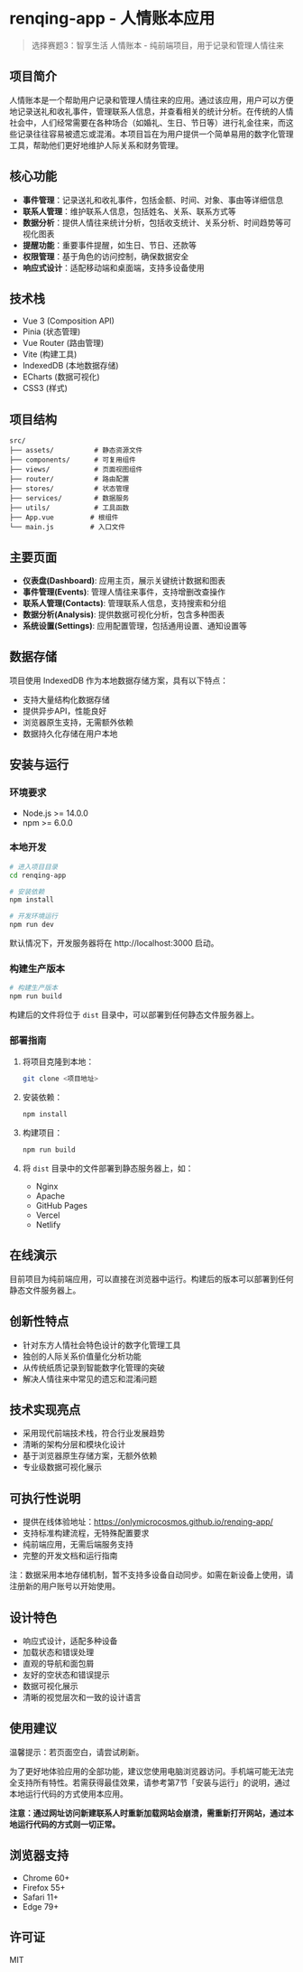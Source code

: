 # renqing-app - 人情账本应用

> 选择赛题3：智享生活
人情账本 - 纯前端项目，用于记录和管理人情往来

## 项目简介

人情账本是一个帮助用户记录和管理人情往来的应用。通过该应用，用户可以方便地记录送礼和收礼事件，管理联系人信息，并查看相关的统计分析。在传统的人情社会中，人们经常需要在各种场合（如婚礼、生日、节日等）进行礼金往来，而这些记录往往容易被遗忘或混淆。本项目旨在为用户提供一个简单易用的数字化管理工具，帮助他们更好地维护人际关系和财务管理。

## 核心功能

- **事件管理**：记录送礼和收礼事件，包括金额、时间、对象、事由等详细信息
- **联系人管理**：维护联系人信息，包括姓名、关系、联系方式等
- **数据分析**：提供人情往来统计分析，包括收支统计、关系分析、时间趋势等可视化图表
- **提醒功能**：重要事件提醒，如生日、节日、还款等
- **权限管理**：基于角色的访问控制，确保数据安全
- **响应式设计**：适配移动端和桌面端，支持多设备使用

## 技术栈
- Vue 3 (Composition API)
- Pinia (状态管理)
- Vue Router (路由管理)
- Vite (构建工具)
- IndexedDB (本地数据存储)
- ECharts (数据可视化)
- CSS3 (样式)

## 项目结构
```
src/
├── assets/          # 静态资源文件
├── components/      # 可复用组件
├── views/           # 页面视图组件
├── router/          # 路由配置
├── stores/          # 状态管理
├── services/        # 数据服务
├── utils/           # 工具函数
├── App.vue         # 根组件
└── main.js         # 入口文件
```

## 主要页面

- **仪表盘(Dashboard)**: 应用主页，展示关键统计数据和图表
- **事件管理(Events)**: 管理人情往来事件，支持增删改查操作
- **联系人管理(Contacts)**: 管理联系人信息，支持搜索和分组
- **数据分析(Analysis)**: 提供数据可视化分析，包含多种图表
- **系统设置(Settings)**: 应用配置管理，包括通用设置、通知设置等

## 数据存储

项目使用 IndexedDB 作为本地数据存储方案，具有以下特点：
- 支持大量结构化数据存储
- 提供异步API，性能良好
- 浏览器原生支持，无需额外依赖
- 数据持久化存储在用户本地

## 安装与运行

### 环境要求

- Node.js >= 14.0.0
- npm >= 6.0.0

### 本地开发

```bash
# 进入项目目录
cd renqing-app

# 安装依赖
npm install

# 开发环境运行
npm run dev
```

默认情况下，开发服务器将在 http://localhost:3000 启动。

### 构建生产版本

```bash
# 构建生产版本
npm run build
```

构建后的文件将位于 `dist` 目录中，可以部署到任何静态文件服务器上。

### 部署指南

1. 将项目克隆到本地：
   ```bash
   git clone <项目地址>
   ```

2. 安装依赖：
   ```bash
   npm install
   ```

3. 构建项目：
   ```bash
   npm run build
   ```

4. 将 `dist` 目录中的文件部署到静态服务器上，如：
   - Nginx
   - Apache
   - GitHub Pages
   - Vercel
   - Netlify

## 在线演示

目前项目为纯前端应用，可以直接在浏览器中运行。构建后的版本可以部署到任何静态文件服务器上。


## 创新性特点

- 针对东方人情社会特色设计的数字化管理工具
- 独创的人际关系价值量化分析功能
- 从传统纸质记录到智能数字化管理的突破
- 解决人情往来中常见的遗忘和混淆问题

## 技术实现亮点

- 采用现代前端技术栈，符合行业发展趋势
- 清晰的架构分层和模块化设计
- 基于浏览器原生存储方案，无额外依赖
- 专业级数据可视化展示

## 可执行性说明

- 提供在线体验地址：https://onlymicrocosmos.github.io/renqing-app/
- 支持标准构建流程，无特殊配置要求
- 纯前端应用，无需后端服务支持
- 完整的开发文档和运行指南

注：数据采用本地存储机制，暂不支持多设备自动同步。如需在新设备上使用，请注册新的用户账号以开始使用。

## 设计特色

- 响应式设计，适配多种设备
- 加载状态和错误处理
- 直观的导航和面包屑
- 友好的空状态和错误提示
- 数据可视化展示
- 清晰的视觉层次和一致的设计语言

## 使用建议

温馨提示：若页面空白，请尝试刷新。

为了更好地体验应用的全部功能，建议您使用电脑浏览器访问。手机端可能无法完全支持所有特性。若需获得最佳效果，请参考第7节「安装与运行」的说明，通过本地运行代码的方式使用本应用。

**注意：通过网址访问新建联系人时重新加载网站会崩溃，需重新打开网站，通过本地运行代码的方式则一切正常。**

## 浏览器支持
- Chrome 60+
- Firefox 55+
- Safari 11+
- Edge 79+

## 许可证
MIT